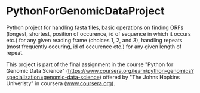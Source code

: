# PythonForGenomicDataProject

Python project for handling fasta files, basic operations on finding ORFs (longest, shortest, position of occurence, id of sequence in which it occurs etc.)
for any given reading frame (choices 1, 2, and 3), handling repeats (most frequently occuring, id of occurence etc.) for any given length of repeat.

This project is part of the final assignment in the course "Python for Genomic Data Science" (https://www.coursera.org/learn/python-genomics?specialization=genomic-data-science)
offered by "The Johns Hopkins Univeristy" in coursera (www.coursera.org).
